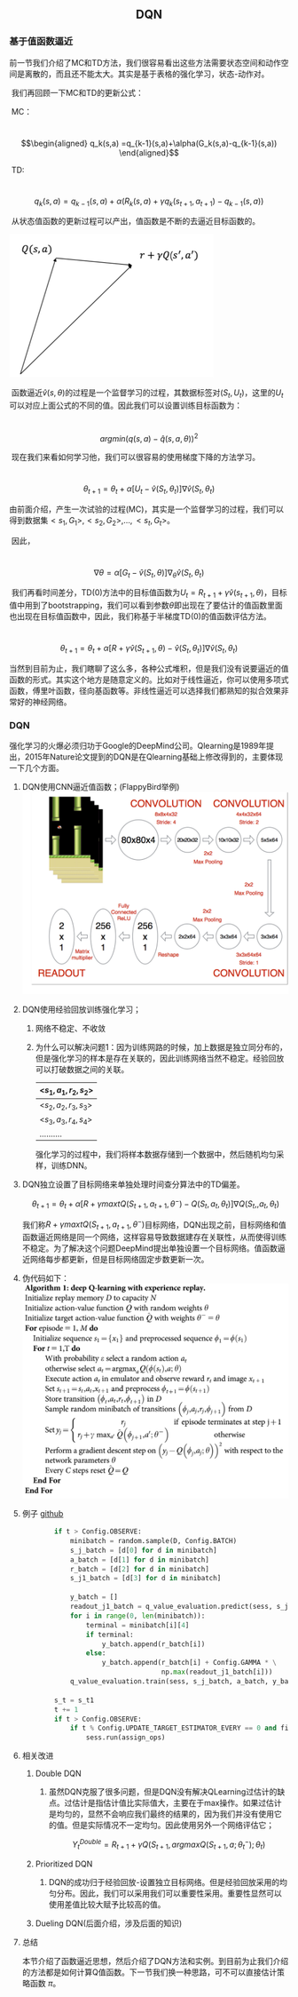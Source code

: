 <center><h2>DQN</h2></center>

### 基于值函数逼近

​	前一节我们介绍了MC和TD方法，我们很容易看出这些方法需要状态空间和动作空间是离散的，而且还不能太大。其实是基于表格的强化学习，状态-动作对。

​	我们再回顾一下MC和TD的更新公式：

​	MC：

​                  $$\begin{aligned} q_k(s,a) =q_{k-1}(s,a)+\alpha(G_k(s,a)-q_{k-1}(s,a)) \end{aligned}$$

​	TD:

​          	$$ q_{k}(s,a) = q_{k-1}(s,a) + \alpha (R_{k}(s,a) + \gamma q_{k}(s_{t+1},a_{t+1})-q_{k-1}(s,a))$$   

​	从状态值函数的更新过程可以产出，值函数是不断的去逼近目标函数的。

![强化学习基本框架](image/image-03-01.png)

​	函数逼近$\hat{v}(s,\theta)$的过程是一个监督学习的过程，其数据标签对$(S_t, U_t)$，这里的$U_t$可以对应上面公式的不同的值。因此我们可以设置训练目标函数为：

​					$$arg   min(q(s,a)-\hat{q}(s,a,\theta))^2$$

​	现在我们来看如何学习他，我们可以很容易的使用梯度下降的方法学习。

​				$$\theta_{t+1}=\theta_{t} + \alpha[U_t - \hat{v}(S_t, \theta_t)]\nabla\hat{v}(S_t, \theta_t)​$$

​	由前面介绍，产生一次试验的过程(MC)，其实是一个监督学习的过程，我们可以得到数据集$<s_1,G_1>, <s_2, G_2>, …, <s_t, G_t>$。

​	因此，

​				$$\nabla\theta = \alpha[G_t - \hat{v}(S_t, \theta)]\nabla_{\theta}\hat{v}(S_t, \theta_t)​$$

​	我们再看时间差分，TD(0)方法中的目标值函数为$U_t = R_{t+1} + \gamma\hat{v}(s_{t+1}, \theta)$，目标值中用到了bootstrapping，我们可以看到参数$\theta$即出现在了要估计的值函数里面也出现在目标值函数中，因此，我们称基于半梯度TD(0)的值函数评估方法。

​			$$\theta_{t+1}=\theta_{t} + \alpha[R  + \gamma\hat{v}(S_{t+1},\theta)- \hat{v}(S_t, \theta_t)]\nabla\hat{v}(S_t, \theta_t)​$$

​	当然到目前为止，我们瞎聊了这么多，各种公式堆积，但是我们没有说要逼近的值函数的形式。其实这个地方是随意定义的。比如对于线性逼近，你可以使用多项式函数，傅里叶函数，径向基函数等。非线性逼近可以选择我们都熟知的拟合效果非常好的神经网络。

###  DQN

​	强化学习的火爆必须归功于Google的DeepMind公司。Qlearning是1989年提出，2015年Nature论文提到的DQN是在Qlearning基础上修改得到的，主要体现一下几个方面。

  1. DQN使用CNN逼近值函数；(FlappyBird举例)
      ![强化学习基本框架](image/image-03-02.png)

  2. DQN使用经验回放训练强化学习；

       1. 网络不稳定、不收敛

       2. 为什么可以解决问题1：因为训练网路的时候，加上数据是独立同分布的，但是强化学习的样本是存在关联的，因此训练网络当然不稳定。经验回放可以打破数据之间的关联。

          | <$s_1, a_1,r_2,s_2$> |
          | -------------------- |
          | <$s_2, a_2,r_3,s_3$> |
          | <$s_3, a_3,r_4,s_4$> |
          | ……….                 |

          强化学习的过程中，我们将样本数据存储到一个数据中，然后随机均匀采样，训练DNN。

  3. DQN独立设置了目标网络来单独处理时间查分算法中的TD偏差。

     $$\theta_{t+1}=\theta_{t} + \alpha[R  + \gamma maxt Q(S_{t+1}, a_{t+1},\theta^-)-Q(S_t, a_t,\theta_t)]\nabla Q(S_t,,a_t, \theta_t)​$$

     我们称$R  + \gamma maxt Q(S_{t+1}, a_{t+1},\theta^-)$目标网络，DQN出现之前，目标网络和值函数逼近网络是同一个网络，这样容易导致数据建存在关联性，从而使得训练不稳定。为了解决这个问题DeepMind提出单独设置一个目标网络。值函数逼近网络每步都更新，但是目标网络固定步数更新一次。

  4. 伪代码如下：
      ![强化学习基本框架](image/image-03-03.png)

  5. 例子  [github](https://github.com/wwbin2017/reinforcement-learning/blob/master/src/third/deep_q_network.py)  

      ```python
              if t > Config.OBSERVE:
                  minibatch = random.sample(D, Config.BATCH)
                  s_j_batch = [d[0] for d in minibatch]
                  a_batch = [d[1] for d in minibatch]
                  r_batch = [d[2] for d in minibatch]
                  s_j1_batch = [d[3] for d in minibatch]
      
                  y_batch = []
                  readout_j1_batch = q_value_evaluation.predict(sess, s_j1_batch)
                  for i in range(0, len(minibatch)):
                      terminal = minibatch[i][4]
                      if terminal:
                          y_batch.append(r_batch[i])
                      else:
                          y_batch.append(r_batch[i] + Config.GAMMA * \
                                         np.max(readout_j1_batch[i]))
                  q_value_evaluation.train(sess, s_j_batch, a_batch, y_batch)
      
              s_t = s_t1
              t += 1
              if t > Config.OBSERVE:
                  if t % Config.UPDATE_TARGET_ESTIMATOR_EVERY == 0 and fix_target:
                      sess.run(assign_ops)
      ```

      

  6. 相关改进

      1. Double DQN

         1. 虽然DQN克服了很多问题，但是DQN没有解决QLearning过估计的缺点。过估计是指估计值比实际值大，主要在于max操作。如果过估计是均匀的，显然不会响应我们最终的结果的，因为我们并没有使用它的值。但是实际情况不一定均匀。因此使用另外一个网络评估它；

            $$Y_{t}^{Double} = R_{t+1} + \gamma Q(S_{t+1},argmaxQ(S_{t+1},a;\theta_t^-);\theta_t )$$

      2. Prioritized DQN

         1. DQN的成功归于经验回放-设置独立目标网络。但是经验回放采用的均匀分布。因此，我们可以采用我们可以重要性采用。重要性显然可以使用差值比较大赋予比较高的值。

      3. Dueling DQN(后面介绍，涉及后面的知识)

  7. 总结

        ​	本节介绍了函数逼近思想，然后介绍了DQN方法和实例。到目前为止我们介绍的方法都是如何计算Q值函数。下一节我们换一种思路，可不可以直接估计策略函数 $\pi​$。
